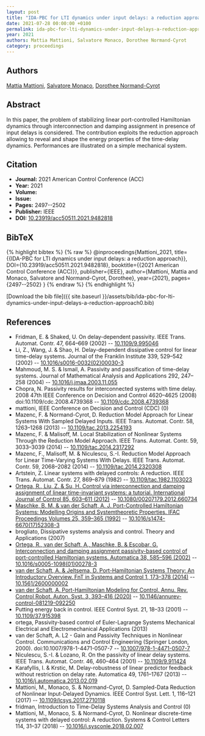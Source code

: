 ```yaml
---
layout: post
title: "IDA-PBC for LTI dynamics under input delays: a reduction approach"
date: 2021-07-28 00:00:00 +0100
permalink: ida-pbc-for-lti-dynamics-under-input-delays-a-reduction-approach0
year: 2021
authors: Mattia Mattioni, Salvatore Monaco, Dorothee Normand-Cyrot
category: proceedings
---
```

 
## Authors
[Mattia Mattioni](authors/mattia-mattioni), [Salvatore Monaco](authors/salvatore-monaco), [Dorothee Normand-Cyrot](authors/dorothee-normand-cyrot)
 
## Abstract
In this paper, the problem of stabilizing linear port-controlled Hamiltonian dynamics through interconnection and damping assignment in presence of input delays is considered. The contribution exploits the reduction approach allowing to reveal and shape the energy properties of the time-delay dynamics. Performances are illustrated on a simple mechanical system.
 
## Citation
- **Journal:** 2021 American Control Conference (ACC)
- **Year:** 2021
- **Volume:** 
- **Issue:** 
- **Pages:** 2497--2502
- **Publisher:** IEEE
- **DOI:** [10.23919/acc50511.2021.9482818](https://doi.org/10.23919/acc50511.2021.9482818)
 
## BibTeX
{% highlight bibtex %}
{% raw %}
@inproceedings{Mattioni_2021,
  title={{IDA-PBC for LTI dynamics under input delays: a reduction approach}},
  DOI={10.23919/acc50511.2021.9482818},
  booktitle={{2021 American Control Conference (ACC)}},
  publisher={IEEE},
  author={Mattioni, Mattia and Monaco, Salvatore and Normand-Cyrot, Dorothee},
  year={2021},
  pages={2497--2502}
}
{% endraw %}
{% endhighlight %}
 
[Download the bib file]({{ site.baseurl }}/assets/bib/ida-pbc-for-lti-dynamics-under-input-delays-a-reduction-approach0.bib)
 
## References
- Fridman, E. & Shaked, U. On delay-dependent passivity. IEEE Trans. Automat. Contr. 47, 664–669 (2002) -- [10.1109/9.995046](https://doi.org/10.1109/9.995046)
- Li, Z., Wang, J. & Shao, H. Delay-dependent dissipative control for linear time-delay systems. Journal of the Franklin Institute 339, 529–542 (2002) -- [10.1016/s0016-0032(02)00030-3](https://doi.org/10.1016/s0016-0032(02)00030-3)
- Mahmoud, M. S. & Ismail, A. Passivity and passification of time-delay systems. Journal of Mathematical Analysis and Applications 292, 247–258 (2004) -- [10.1016/j.jmaa.2003.11.055](https://doi.org/10.1016/j.jmaa.2003.11.055)
- Chopra, N. Passivity results for interconnected systems with time delay. 2008 47th IEEE Conference on Decision and Control 4620–4625 (2008) doi:10.1109/cdc.2008.4739368 -- [10.1109/cdc.2008.4739368](https://doi.org/10.1109/cdc.2008.4739368)
- mattioni, IEEE Conference on Decision and Control (CDC) (0)
- Mazenc, F. & Normand-Cyrot, D. Reduction Model Approach for Linear Systems With Sampled Delayed Inputs. IEEE Trans. Automat. Contr. 58, 1263–1268 (2013) -- [10.1109/tac.2013.2254193](https://doi.org/10.1109/tac.2013.2254193)
- Mazenc, F. & Malisoff, M. Local Stabilization of Nonlinear Systems Through the Reduction Model Approach. IEEE Trans. Automat. Contr. 59, 3033–3039 (2014) -- [10.1109/tac.2014.2317292](https://doi.org/10.1109/tac.2014.2317292)
- Mazenc, F., Malisoff, M. & Niculescu, S.-I. Reduction Model Approach for Linear Time-Varying Systems With Delays. IEEE Trans. Automat. Contr. 59, 2068–2082 (2014) -- [10.1109/tac.2014.2320308](https://doi.org/10.1109/tac.2014.2320308)
- Artstein, Z. Linear systems with delayed controls: A reduction. IEEE Trans. Automat. Contr. 27, 869–879 (1982) -- [10.1109/tac.1982.1103023](https://doi.org/10.1109/tac.1982.1103023)
- [Ortega, R., Liu, Z. & Su, H. Control via interconnection and damping assignment of linear time-invariant systems: a tutorial. International Journal of Control 85, 603–611 (2012)](control-via-interconnection-and-damping-assignment-of-linear-time-invariant-systems-a-tutorial) -- [10.1080/00207179.2012.660734](https://doi.org/10.1080/00207179.2012.660734)
- [Maschke, B. M. & van der Schaft, A. J. Port-Controlled Hamiltonian Systems: Modelling Origins and Systemtheoretic Properties. IFAC Proceedings Volumes 25, 359–365 (1992)](port-controlled-hamiltonian-systems-modelling-origins-and-systemtheoretic-properties) -- [10.1016/s1474-6670(17)52308-3](https://doi.org/10.1016/s1474-6670(17)52308-3)
- brogliato, Dissipative systems analysis and control. Theory and Applications (2007)
- [Ortega, R., van der Schaft, A., Maschke, B. & Escobar, G. Interconnection and damping assignment passivity-based control of port-controlled Hamiltonian systems. Automatica 38, 585–596 (2002)](interconnection-and-damping-assignment-passivity-based-control-of-port-controlled-hamiltonian-systems) -- [10.1016/s0005-1098(01)00278-3](https://doi.org/10.1016/s0005-1098(01)00278-3)
- [van der Schaft, A. & Jeltsema, D. Port-Hamiltonian Systems Theory: An Introductory Overview. FnT in Systems and Control 1, 173–378 (2014)](port-hamiltonian-systems-theory-an-introductory-overview) -- [10.1561/2600000002](https://doi.org/10.1561/2600000002)
- [van der Schaft, A. Port-Hamiltonian Modeling for Control. Annu. Rev. Control Robot. Auton. Syst. 3, 393–416 (2020)](port-hamiltonian-modeling-for-control) -- [10.1146/annurev-control-081219-092250](https://doi.org/10.1146/annurev-control-081219-092250)
- Putting energy back in control. IEEE Control Syst. 21, 18–33 (2001) -- [10.1109/37.915398](https://doi.org/10.1109/37.915398)
- ortega, Passivity-based control of Euler-Lagrange Systems Mechanical Electrical and Electromechanical Applications (2013)
- van der Schaft, A. L2 - Gain and Passivity Techniques in Nonlinear Control. Communications and Control Engineering (Springer London, 2000). doi:10.1007/978-1-4471-0507-7 -- [10.1007/978-1-4471-0507-7](https://doi.org/10.1007/978-1-4471-0507-7)
- Niculescu, S.-I. & Lozano, R. On the passivity of linear delay systems. IEEE Trans. Automat. Contr. 46, 460–464 (2001) -- [10.1109/9.911424](https://doi.org/10.1109/9.911424)
- Karafyllis, I. & Krstic, M. Delay-robustness of linear predictor feedback without restriction on delay rate. Automatica 49, 1761–1767 (2013) -- [10.1016/j.automatica.2013.02.019](https://doi.org/10.1016/j.automatica.2013.02.019)
- Mattioni, M., Monaco, S. & Normand-Cyrot, D. Sampled-Data Reduction of Nonlinear Input-Delayed Dynamics. IEEE Control Syst. Lett. 1, 116–121 (2017) -- [10.1109/lcsys.2017.2710118](https://doi.org/10.1109/lcsys.2017.2710118)
- fridman, Introduction to Time-Delay Systems Analysis and Control (0)
- Mattioni, M., Monaco, S. & Normand-Cyrot, D. Nonlinear discrete-time systems with delayed control: A reduction. Systems &amp; Control Letters 114, 31–37 (2018) -- [10.1016/j.sysconle.2018.02.007](https://doi.org/10.1016/j.sysconle.2018.02.007)

